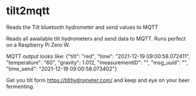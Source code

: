 # tilt2mqtt
Reads the Tilt bluetooth hydrometer and send values to MQTT

Reads all awailable tilt hydrometers and send data to MQTT.
Runs perfect on a Raspberry Pi Zero W.

MQTT output looks like:
{"tilt": "red", "time": "2021-12-19 09:00:58.072411", "temperature": "60", "gravity": 1.012, "measurementID": "<some uuid>", "msg_uuid": "<another uuid>", "time_send": "2021-12-19 09:00:58.073402"}

Get you tilt form https://tilthydrometer.com/ and keep and eye on your beer fermenting.

